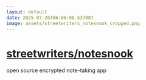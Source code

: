 ```yaml
---
layout: default
date: 2025-07-26T06:06:00.537087
image: assets/streetwriters_notesnook_cropped.png
---
```


# [streetwriters/notesnook](https://github.com/streetwriters/notesnook)

open source encrypted note-taking app
